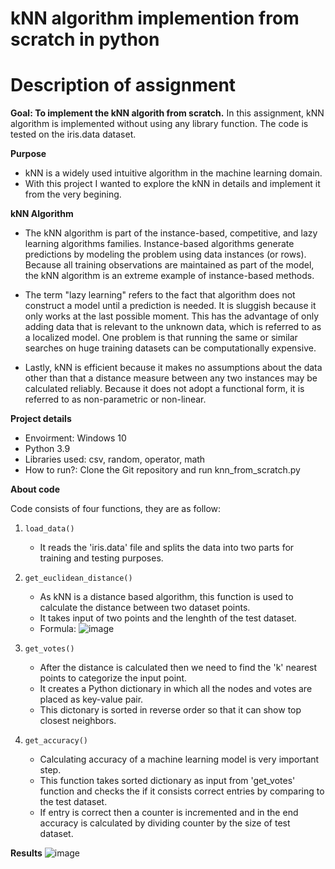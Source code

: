 # kNN algorithm implemention from scratch in python
# Description of assignment

**Goal: To implement the kNN algorith from scratch.**
In this assignment, kNN algorithm is implemented without using any library function. The code is tested on the iris.data dataset.

**Purpose**

- kNN is a widely used intuitive algorithm in the machine learning domain.
- With this project I wanted to explore the kNN in details and implement it from the very begining. 


**kNN Algorithm**

- The kNN algorithm is part of the instance-based, competitive, and lazy learning algorithms families. Instance-based algorithms generate predictions by modeling the problem using data instances (or rows). Because all training observations are maintained as part of the model, the kNN algorithm is an extreme example of instance-based methods. 

- The term "lazy learning" refers to the fact that algorithm does not construct a model until a prediction is needed. It is sluggish because it only works at the last possible moment. This has the advantage of only adding data that is relevant to the unknown data, which is referred to as a localized model. One problem is that running the same or similar searches on huge training datasets can be computationally expensive.

- Lastly, kNN is efficient because it makes no assumptions about the data other than that a distance measure between any two instances may be calculated reliably. Because it does not adopt a functional form, it is referred to as non-parametric or non-linear.

**Project details**

- Envoirment: Windows 10
- Python 3.9
- Libraries used: csv, random, operator, math
- How to run?: Clone the Git repository and run knn_from_scratch.py

**About code**

Code consists of four functions, they are as follow:
1. `load_data()`
	- It reads the 'iris.data' file and splits the data into two parts for training and testing purposes.

2. `get_euclidean_distance()`
	- As kNN is a distance based algorithm, this function is used to calculate the distance between two dataset points.
	- It takes input of two points and the lenghth of the test dataset.
	- Formula: ![image](https://user-images.githubusercontent.com/43094149/169631400-585b84e2-44a5-49d8-9283-59d99dbc0d59.png)

3. `get_votes()`
	- After the distance is calculated then we need to find the 'k' nearest points to categorize the input point.
	- It creates a Python dictionary in which all the nodes and votes are placed as key-value pair.
	- This dictonary is sorted in reverse order so that it can show top closest neighbors.

4. `get_accuracy()`
	- Calculating accuracy of a machine learning model is very important step.
	- This function takes sorted dictionary as input from 'get_votes' function and checks the if it consists correct entries by comparing to the test dataset.
	- If entry is correct then a counter is incremented and in the end accuracy is calculated by dividing counter by the size of test dataset.

**Results**
![image](https://user-images.githubusercontent.com/43094149/169631895-f05d2bb2-2c28-4452-9bdc-404c42e05a70.png)
